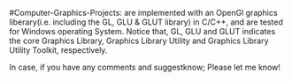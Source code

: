 #Computer-Graphics-Projects: are implemented with an OpenGl graphics liberary(i.e. including the GL, GLU & GLUT library) in C/C++, and are tested for Windows operating System.
Notice that, GL, GLU and GLUT indicates the core Graphics Library, Graphics Library Utility and Graphics Library Utility Toolkit, respectively.

In case, if you have any comments and suggestknow; Please let me know!
